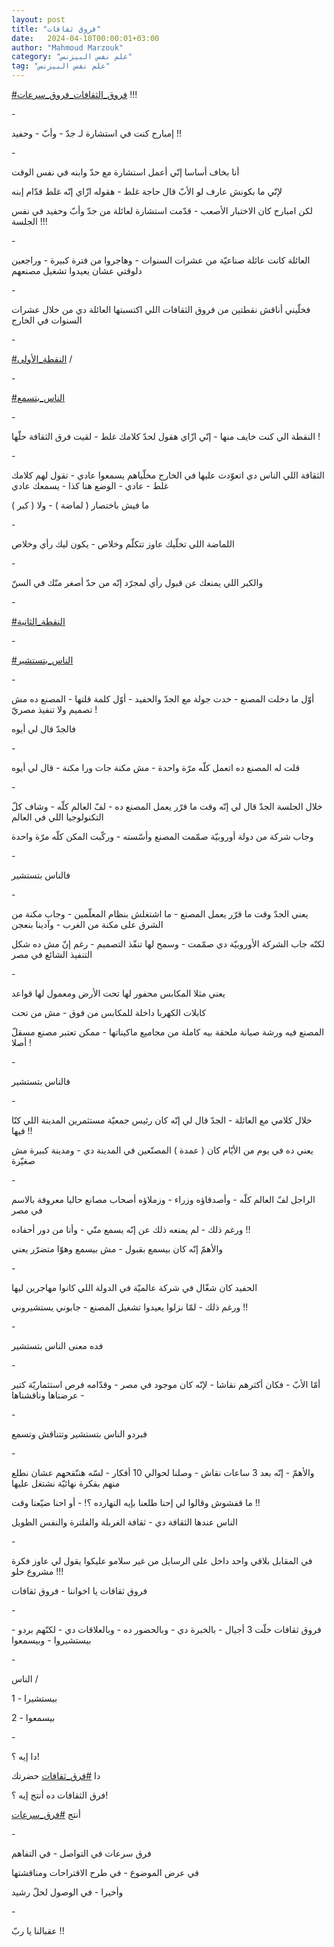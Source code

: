 ```yaml
---
layout: post
title: "فروق ثقافات"
date:   2024-04-10T00:00:01+03:00
author: "Mahmoud Marzouk"
category: "علم نفس البيزنس"
tag: "علم نفس البيزنس"
---
```



[<u>\#فروق\_الثقافات\_فروق\_سرعات</u>](https://www.facebook.com/hashtag/%D9%81%D8%B1%D9%88%D9%82_%D8%A7%D9%84%D8%AB%D9%82%D8%A7%D9%81%D8%A7%D8%AA_%D9%81%D8%B1%D9%88%D9%82_%D8%B3%D8%B1%D8%B9%D8%A7%D8%AA?__eep__=6&__cft__%5b0%5d=AZU3f7FCFS15gAe9Krs3bLfMjgoWCWwSJKLwV9HIDeUR4Nav9a4B3RUfArlptoC-8aKia8VsEr7qpK5Ky0emJjbBIY2FfYGH-9P2oK3Xs3hYpC8JWnV9Tr02Jn-XO5vuySR7akPSWo138H_hDgpg7RMwVpmBKnz-1l1nZQnLOUIGJVwy3Y_xSibeTuiyHh4fOso&__tn__=*NK-R)
!!!

\-

إمبارح كنت في استشارة لـ جدّ - وأبّ - وحفيد !!

\-

أنا بخاف أساسا إنّي أعمل استشارة مع حدّ وابنه في نفس
الوقت

لإنّي ما بكونش عارف لو الأبّ قال حاجة غلط - هقوله ازّاي إنّه
غلط قدّام إبنه

لكن امبارح كان الاختبار الأصعب - قدّمت استشارة لعائلة من
جدّ وأبّ وحفيد في نفس الجلسة !!!

\-

العائلة كانت عائلة صناعيّة من عشرات السنوات - وهاجروا من
فترة كبيرة - وراجعين دلوقتي عشان يعيدوا تشغيل مصنعهم

\-

فخلّيني أناقش نقطتين من فروق الثقافات اللي اكتسبتها
العائلة دي من خلال عشرات السنوات في الخارج

\-

[<u>\#النقطة\_الأولى</u>](https://www.facebook.com/hashtag/%D8%A7%D9%84%D9%86%D9%82%D8%B7%D8%A9_%D8%A7%D9%84%D8%A3%D9%88%D9%84%D9%89?__eep__=6&__cft__%5b0%5d=AZU3f7FCFS15gAe9Krs3bLfMjgoWCWwSJKLwV9HIDeUR4Nav9a4B3RUfArlptoC-8aKia8VsEr7qpK5Ky0emJjbBIY2FfYGH-9P2oK3Xs3hYpC8JWnV9Tr02Jn-XO5vuySR7akPSWo138H_hDgpg7RMwVpmBKnz-1l1nZQnLOUIGJVwy3Y_xSibeTuiyHh4fOso&__tn__=*NK-R)
/

\-

[<u>\#الناس\_بتسمع</u>](https://www.facebook.com/hashtag/%D8%A7%D9%84%D9%86%D8%A7%D8%B3_%D8%A8%D8%AA%D8%B3%D9%85%D8%B9?__eep__=6&__cft__%5b0%5d=AZU3f7FCFS15gAe9Krs3bLfMjgoWCWwSJKLwV9HIDeUR4Nav9a4B3RUfArlptoC-8aKia8VsEr7qpK5Ky0emJjbBIY2FfYGH-9P2oK3Xs3hYpC8JWnV9Tr02Jn-XO5vuySR7akPSWo138H_hDgpg7RMwVpmBKnz-1l1nZQnLOUIGJVwy3Y_xSibeTuiyHh4fOso&__tn__=*NK-R)

\-

النقطة الي كنت خايف منها - إنّي ازّاي هقول لحدّ كلامك غلط -
لقيت فرق الثقافة حلّها !

\-

الثقافة اللي الناس دي اتعوّدت عليها في الخارج مخلّياهم
يسمعوا عادي - تقول لهم كلامك غلط - عادي - الوضع هنا كذا - يسمعك
عادي

ما فيش باختصار ( لماضة ) - ولا ( كبر )

\-

اللماضة اللي تخلّيك عاوز تتكلّم وخلاص - يكون ليك رأي
وخلاص

\-

والكبر اللي يمنعك عن قبول رأي لمجرّد إنّه من حدّ أصغر منّك
في السنّ

\-

[<u>\#النقطة\_الثانية</u>](https://www.facebook.com/hashtag/%D8%A7%D9%84%D9%86%D9%82%D8%B7%D8%A9_%D8%A7%D9%84%D8%AB%D8%A7%D9%86%D9%8A%D8%A9?__eep__=6&__cft__%5b0%5d=AZU3f7FCFS15gAe9Krs3bLfMjgoWCWwSJKLwV9HIDeUR4Nav9a4B3RUfArlptoC-8aKia8VsEr7qpK5Ky0emJjbBIY2FfYGH-9P2oK3Xs3hYpC8JWnV9Tr02Jn-XO5vuySR7akPSWo138H_hDgpg7RMwVpmBKnz-1l1nZQnLOUIGJVwy3Y_xSibeTuiyHh4fOso&__tn__=*NK-R)

\-

[<u>\#الناس\_بتستشير</u>](https://www.facebook.com/hashtag/%D8%A7%D9%84%D9%86%D8%A7%D8%B3_%D8%A8%D8%AA%D8%B3%D8%AA%D8%B4%D9%8A%D8%B1?__eep__=6&__cft__%5b0%5d=AZU3f7FCFS15gAe9Krs3bLfMjgoWCWwSJKLwV9HIDeUR4Nav9a4B3RUfArlptoC-8aKia8VsEr7qpK5Ky0emJjbBIY2FfYGH-9P2oK3Xs3hYpC8JWnV9Tr02Jn-XO5vuySR7akPSWo138H_hDgpg7RMwVpmBKnz-1l1nZQnLOUIGJVwy3Y_xSibeTuiyHh4fOso&__tn__=*NK-R)

\-

أوّل ما دخلت المصنع - خدت جولة مع الجدّ والحفيد - أوّل كلمة
قلتها - المصنع ده مش تصميم ولا تنفيذ مصريّ !

فالجدّ قال لي أيوه

\-

قلت له المصنع ده اتعمل كلّه مرّة واحدة - مش مكنة جات ورا
مكنة - قال لي أيوه

\-

خلال الجلسة الجدّ قال لي إنّه وقت ما قرّر يعمل المصنع ده -
لفّ العالم كلّه - وشاف كلّ التكنولوجيا اللي في العالم

وجاب شركة من دولة أوروبيّة صمّمت المصنع وأسّسته - وركّبت
المكن كلّه مرّة واحدة

\-

فالناس بتستشير

\-

يعني الجدّ وقت ما قرّر يعمل المصنع - ما اشتغلش بنظام
المعلّمين - وجاب مكنة من الشرق على مكنة من الغرب - وآدينا بنعجن

لكنّه جاب الشركة الأوروبيّة دي صمّمت - وسمح لها تنفّذ
التصميم - رغم إنّ مش ده شكل التنفيذ الشائع في مصر

\-

يعني مثلا المكابس محفور لها تحت الأرض ومعمول لها
قواعد

كابلات الكهربا داخلة للمكابس من فوق - مش من تحت

المصنع فيه ورشة صيانة ملحقة بيه كاملة من مجاميع
ماكيناتها - ممكن تعتبر مصنع مسقلّ أصلا !

\-

فالناس بتستشير

\-

خلال كلامي مع العائلة - الجدّ قال لي إنّه كان رئيس جمعيّة
مستثمرين المدينة اللي كنّا فيها !!

يعني ده في يوم من الأيّام كان ( عمدة ) المصنّعين في
المدينة دي - ومدينة كبيرة مش صغيّرة

\-

الراجل لفّ العالم كلّه - وأصدقاؤه وزراء - وزملاؤه أصحاب
مصانع حاليا معروفة بالاسم في مصر

ورغم ذلك - لم يمنعه ذلك عن إنّه يسمع منّي - وأنا من دور
أحفاده !!

والأهمّ إنّه كان بيسمع بقبول - مش بيسمع وهوّا متضرّر
يعني

\-

الحفيد كان شغّال في شركة عالميّة في الدولة اللي كانوا
مهاجرين ليها

ورغم ذلك - لمّا نزلوا يعيدوا تشغيل المصنع - جابوني
يستشيروني !!

\-

فده معنى الناس بتستشير

\-

أمّا الأبّ - فكان أكثرهم نقاشا - لإنّه كان موجود في مصر -
وقدّامه فرص استثماريّة كتير - عرضناها وناقشناها

\-

فبردو الناس بتستشير وتتناقش وتسمع

\-

والأهمّ - إنّه بعد 3 ساعات نقاش - وصلنا لحوالي 10 أفكار -
لسّه هننّقحهم عشان نطلع منهم بفكرة نهائيّة نشتغل عليها

ما قفشوش وقالوا لي إحنا طلعنا بإيه النهارده ؟! - أو احنا
ضيّعنا وقت !!

الناس عندها الثقافة دي - ثقافة الغربلة والفلترة والنفس
الطويل

\-

في المقابل بلاقي واحد داخل على الرسايل من غير سلامو
عليكوا يقول لي عاوز فكرة مشروع حلو !!!

فروق ثقافات يا اخواننا - فروق ثقافات

\-

فروق ثقافات خلّت 3 أجيال - بالخبرة دي - وبالحضور ده -
وبالعلاقات دي - لكنّهم بردو - بيستشيروا - وبيسمعوا

\-

الناس /

1 - بيستشيرا

2 - بيسمعوا

\-

دا إيه ؟!

دا
[<u>\#فرق\_ثقافات</u>](https://www.facebook.com/hashtag/%D9%81%D8%B1%D9%82_%D8%AB%D9%82%D8%A7%D9%81%D8%A7%D8%AA?__eep__=6&__cft__%5b0%5d=AZU3f7FCFS15gAe9Krs3bLfMjgoWCWwSJKLwV9HIDeUR4Nav9a4B3RUfArlptoC-8aKia8VsEr7qpK5Ky0emJjbBIY2FfYGH-9P2oK3Xs3hYpC8JWnV9Tr02Jn-XO5vuySR7akPSWo138H_hDgpg7RMwVpmBKnz-1l1nZQnLOUIGJVwy3Y_xSibeTuiyHh4fOso&__tn__=*NK-R)
حضرتك

فرق الثقافات ده أنتج إيه ؟!

أنتج
[<u>\#فرق\_سرعات</u>](https://www.facebook.com/hashtag/%D9%81%D8%B1%D9%82_%D8%B3%D8%B1%D8%B9%D8%A7%D8%AA?__eep__=6&__cft__%5b0%5d=AZU3f7FCFS15gAe9Krs3bLfMjgoWCWwSJKLwV9HIDeUR4Nav9a4B3RUfArlptoC-8aKia8VsEr7qpK5Ky0emJjbBIY2FfYGH-9P2oK3Xs3hYpC8JWnV9Tr02Jn-XO5vuySR7akPSWo138H_hDgpg7RMwVpmBKnz-1l1nZQnLOUIGJVwy3Y_xSibeTuiyHh4fOso&__tn__=*NK-R)

\-

فرق سرعات في التواصل - في التفاهم

في عرض الموضوع - في طرح الاقتراحات ومناقشتها

وأخيرا - في الوصول لحلّ رشيد

\-

عقبالنا يا ربّ !!
